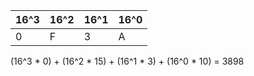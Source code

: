 
|16^3|16^2|16^1|16^0|
|---|---|---|---|
|0|F|3|A|

(16^3 * 0) + (16^2 * 15) + (16^1 * 3) + (16^0 * 10) = 3898 

